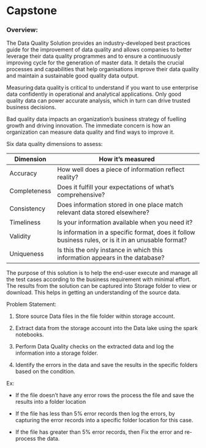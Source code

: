 # **Capstone**
### Overview: 

The Data Quality Solution provides an industry-developed best practices guide for the improvement of data quality and allows companies to better leverage their data quality programmes and to ensure a continuously improving cycle for the generation of master data. It details the crucial processes and capabilities that help organisations improve their data quality and maintain a sustainable good quality data output. 

Measuring data quality is critical to understand if you want to use enterprise data confidently in operational and analytical applications. Only good quality data can power accurate analysis, which in turn can drive trusted business decisions. 

Bad quality data impacts an organization’s business strategy of fuelling growth and driving innovation. The immediate concern is how an organization can measure data quality and find ways to improve it.  

Six data quality dimensions to assess: 

**Dimension**    |     **How it’s measured** 
---------------- | -------------------------                  
Accuracy				 |	How well does a piece of information reflect reality? 
Completeness		 |	Does it fulfill your expectations of what’s comprehensive? 
Consistency			 | Does information stored in one place match relevant data stored elsewhere? 
Timeliness			 | Is your information available when you need it? 
Validity				 | Is information in a specific format, does it follow business rules, or is it in an unusable format? 
Uniqueness			 | Is this the only instance in which this information appears in the database? 

 

The purpose of this solution is to help the end-user execute and manage all the test cases according to the business requirement with minimal effort. The results from the solution can be captured into Storage folder to view or download. This helps in getting an understanding of the source data. 

Problem Statement: 

1. Store source Data files in the file folder within storage account. 

2. Extract data from the storage account into the Data lake using the spark notebooks. 

3. Perform Data Quality checks on the extracted data and log the information into a storage folder. 

4. Identify the errors in the data and save the results in the specific folders based on the condition. 

Ex: 

- If the file doesn’t have any error rows the process the file and save the results into a folder location 

- If the file has less than 5% error records then log the errors, by capturing the error records into a specific folder location for this case. 

- If the file has greater than 5% error records, then Fix the error and re-process the data. 
